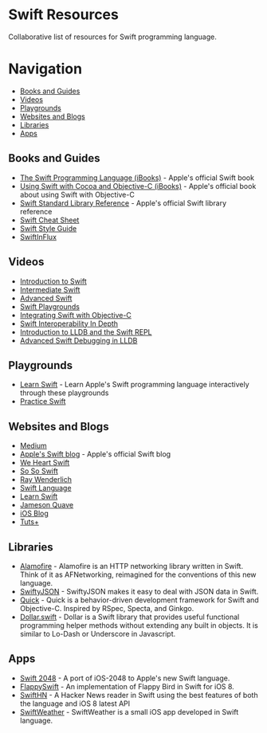 Swift Resources
===============

Collaborative list of resources for Swift programming language.

# Navigation

- [Books and Guides](#books-and-guides)
- [Videos](#videos)
- [Playgrounds](#playgrounds)
- [Websites and Blogs](#websites-and-blogs)
- [Libraries](#libraries)
- [Apps](#apps)

## Books and Guides

* [The Swift Programming Language (iBooks)](https://itunes.apple.com/us/book/the-swift-programming-language/id881256329?mt=11&ls=1) - Apple's official Swift book
* [Using Swift with Cocoa and Objective-C (iBooks)](https://itunes.apple.com/us/book/using-swift-cocoa-objective/id888894773?mt=11&ls=1) - Apple's official book about using Swift with Objective-C
* [Swift Standard Library Reference](https://developer.apple.com/library/prerelease/ios/documentation/General/Reference/SwiftStandardLibraryReference/) - Apple's official Swift library reference
* [Swift Cheat Sheet](https://www.gitbook.io/book/mhm5000/swift-cheat-sheet)
* [Swift Style Guide](https://github.com/raywenderlich/swift-style-guide)
* [SwiftInFlux](https://github.com/ksm/SwiftInFlux)

## Videos

* [Introduction to Swift](https://developer.apple.com/videos/wwdc/2014/?id=402)
* [Intermediate Swift](https://developer.apple.com/videos/wwdc/2014/?id=403)
* [Advanced Swift](https://developer.apple.com/videos/wwdc/2014/?id=404)
* [Swift Playgrounds](https://developer.apple.com/videos/wwdc/2014/?id=408)
* [Integrating Swift with Objective-C](https://developer.apple.com/videos/wwdc/2014/?id=406)
* [Swift Interoperability In Depth](https://developer.apple.com/videos/wwdc/2014/?id=407)
* [Introduction to LLDB and the Swift REPL](https://developer.apple.com/videos/wwdc/2014/?id=409)
* [Advanced Swift Debugging in LLDB](https://developer.apple.com/videos/wwdc/2014/?id=410)

## Playgrounds

* [Learn Swift](https://github.com/nettlep/learn-swift) - Learn Apple's Swift programming language interactively through these playgrounds
* [Practice Swift](https://github.com/domenicosolazzo/practice-swift)

## Websites and Blogs

* [Medium](https://medium.com/swift-programming/latest)
* [Apple's Swift blog](https://developer.apple.com/swift/blog/) - Apple's official Swift blog
* [We Heart Swift](http://www.weheartswift.com/swifting-around/)
* [So So Swift](http://www.sososwift.com/)
* [Ray Wenderlich](http://www.raywenderlich.com/tutorials)
* [Swift Language](http://swiftlang.eu/)
* [Learn Swift](http://www.learnswift.tips/)
* [Jameson Quave](http://jamesonquave.com/blog/developing-ios-apps-using-swift-tutorial/)
* [iOS Blog](http://ios-blog.co.uk/swift-tutorials/)
* [Tuts+](http://code.tutsplus.com/tutorials/an-introduction-to-swift-part-1--cms-21389)

## Libraries

* [Alamofire](https://github.com/Alamofire/Alamofire) - Alamofire is an HTTP networking library written in Swift. Think of it as AFNetworking, reimagined for the conventions of this new language.
* [SwiftyJSON](https://github.com/lingoer/SwiftyJSON) - SwiftyJSON makes it easy to deal with JSON data in Swift.
* [Quick](https://github.com/Quick/Quick) - Quick is a behavior-driven development framework for Swift and Objective-C. Inspired by RSpec, Specta, and Ginkgo.
* [Dollar.swift](https://github.com/ankurp/Dollar.swift) - Dollar is a Swift library that provides useful functional programming helper methods without extending any built in objects. It is similar to Lo-Dash or Underscore in Javascript.

## Apps

* [Swift 2048](https://github.com/austinzheng/swift-2048) - A port of iOS-2048 to Apple's new Swift language.
* [FlappySwift](https://github.com/fullstackio/FlappySwift) - An implementation of Flappy Bird in Swift for iOS 8.
* [SwiftHN](https://github.com/Dimillian/SwiftHN) - A Hacker News reader in Swift using the best features of both the language and iOS 8 latest API
* [SwiftWeather](https://github.com/JakeLin/SwiftWeather) - SwiftWeather is a small iOS app developed in Swift language.
